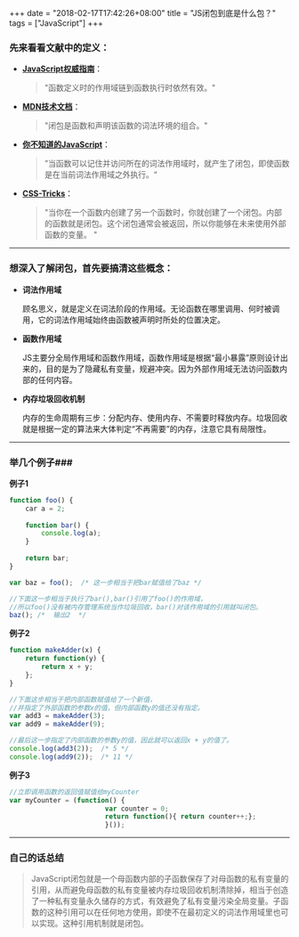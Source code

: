 +++
date = "2018-02-17T17:42:26+08:00"
title = "JS闭包到底是什么包？"
tags = ["JavaScript"]
+++

### 先来看看文献中的**定义**：

* [**JavaScript权威指南**](https://book.douban.com/subject/10549733/)：

    >"函数定义时的作用域链到函数执行时依然有效。"

* [**MDN技术文档**](https://developer.mozilla.org/zh-CN/docs/Web/JavaScript/Closures)：

    >"闭包是函数和声明该函数的词法环境的组合。"

* [**你不知道的JavaScript**](https://github.com/getify/You-Dont-Know-JS/blob/master/scope%20%26%20closures/ch5.md)：

    >”当函数可以记住并访问所在的词法作用域时，就产生了闭包，即使函数是在当前词法作用域之外执行。“


* [**CSS-Tricks**](https://css-tricks.com/javascript-scope-closures/)：

    >"当你在一个函数内创建了另一个函数时，你就创建了一个闭包。内部的函数就是闭包。这个闭包通常会被返回，所以你能够在未来使用外部函数的变量。 "



***

### 想深入了解闭包，首先要搞清这些概念：

* **词法作用域**

    顾名思义，就是定义在词法阶段的作用域。无论函数在哪里调用、何时被调用，它的词法作用域始终由函数被声明时所处的位置决定。
  
* **函数作用域** 

    JS主要分全局作用域和函数作用域，函数作用域是根据“最小暴露”原则设计出来的，目的是为了隐藏私有变量，规避冲突。因为外部作用域无法访问函数内部的任何内容。
  
* **内存垃圾回收机制**

    内存的生命周期有三步：分配内存、使用内存、不需要时释放内存。垃圾回收就是根据一定的算法来大体判定“不再需要”的内存，注意它具有局限性。

***

### 举几个例子###

**例子1**

```javascript
function foo() {
    car a = 2;
    
    function bar() {
        console.log(a);
    }
    
    return bar;
}

var baz = foo();  /* 这一步相当于把bar赋值给了baz */

//下面这一步相当于执行了bar(),bar()引用了foo()的作用域，
//所以foo()没有被内存管理系统当作垃圾回收，bar()对该作用域的引用就叫闭包。
baz(); /*  输出2  */ 
```

**例子2**

```javascript
function makeAdder(x) {
    return function(y) {
        return x + y;
    };
}

//下面这步相当于把内部函数赋值给了一个新值，
//并指定了外部函数的参数x的值，但内部函数y的值还没有指定。
var add3 = makeAdder(3);  
var add9 = makeAdder(9);

//最后这一步指定了内部函数的参数y的值，因此就可以返回x + y的值了。
console.log(add3(2));  /* 5 */ 
console.log(add9(2));  /* 11 */
```

**例子3**

```javascript
//立即调用函数的返回值赋值给myCounter
var myCounter = (function() {
                        var counter = 0;
                        return function(){ return counter++;};
                        }());
```

***

### 自己的话总结

>JavaScript闭包就是一个母函数内部的子函数保存了对母函数的私有变量的引用，从而避免母函数的私有变量被内存垃圾回收机制清除掉，相当于创造了一种私有变量永久储存的方式，有效避免了私有变量污染全局变量。子函数的这种引用可以在任何地方使用，即使不在最初定义的词法作用域里也可以实现。这种引用机制就是闭包。
